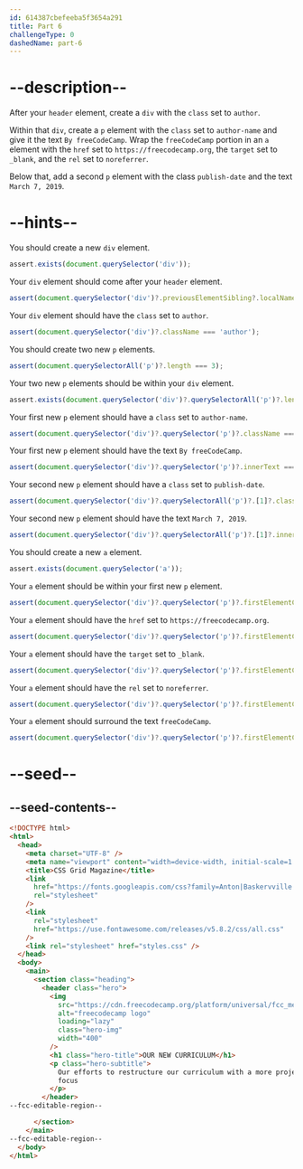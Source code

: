 ```yaml
---
id: 614387cbefeeba5f3654a291
title: Part 6
challengeType: 0
dashedName: part-6
---
```


# --description--

After your `header` element, create a `div` with the `class` set to `author`.

Within that `div`, create a `p` element with the `class` set to `author-name` and give it the text `By freeCodeCamp`. Wrap the `freeCodeCamp` portion in an `a` element with the `href` set to `https://freecodecamp.org`, the `target` set to `_blank`, and the `rel` set to `noreferrer`.

Below that, add a second `p` element with the class `publish-date` and the text `March 7, 2019`.

# --hints--

You should create a new `div` element.

```js
assert.exists(document.querySelector('div'));
```

Your `div` element should come after your `header` element.

```js
assert(document.querySelector('div')?.previousElementSibling?.localName === 'header');
```

Your `div` element should have the `class` set to `author`.

```js
assert(document.querySelector('div')?.className === 'author');
```

You should create two new `p` elements.

```js
assert(document.querySelectorAll('p')?.length === 3);
```

Your two new `p` elements should be within your `div` element.

```js
assert.exists(document.querySelector('div')?.querySelectorAll('p')?.length === 2);
```

Your first new `p` element should have a `class` set to `author-name`.

```js
assert(document.querySelector('div')?.querySelector('p')?.className === 'author-name');
```

Your first new `p` element should have the text `By freeCodeCamp`.

```js
assert(document.querySelector('div')?.querySelector('p')?.innerText === 'By freeCodeCamp');
```

Your second new `p` element should have a `class` set to `publish-date`.

```js
assert(document.querySelector('div')?.querySelectorAll('p')?.[1]?.className === 'publish-date');
```

Your second new `p` element should have the text `March 7, 2019`.

```js
assert(document.querySelector('div')?.querySelectorAll('p')?.[1]?.innerText === 'March 7, 2019');
```

You should create a new `a` element.

```js
assert.exists(document.querySelector('a'));
```

Your `a` element should be within your first new `p` element.

```js
assert(document.querySelector('div')?.querySelector('p')?.firstElementChild?.localName === 'a');
```

Your `a` element should have the `href` set to `https://freecodecamp.org`.

```js
assert(document.querySelector('div')?.querySelector('p')?.firstElementChild?.getAttribute('href') === 'https://freecodecamp.org');
```

Your `a` element should have the `target` set to `_blank`.

```js
assert(document.querySelector('div')?.querySelector('p')?.firstElementChild?.getAttribute('target') === '_blank');
```

Your `a` element should have the `rel` set to `noreferrer`.

```js
assert(document.querySelector('div')?.querySelector('p')?.firstElementChild?.getAttribute('rel') === 'noreferrer');
```

Your `a` element should surround the text `freeCodeCamp`.

```js
assert(document.querySelector('div')?.querySelector('p')?.firstElementChild?.textContent === 'freeCodeCamp');
```

# --seed--

## --seed-contents--

```html
<!DOCTYPE html>
<html>
  <head>
    <meta charset="UTF-8" />
    <meta name="viewport" content="width=device-width, initial-scale=1.0" />
    <title>CSS Grid Magazine</title>
    <link
      href="https://fonts.googleapis.com/css?family=Anton|Baskervville|Raleway&display=swap"
      rel="stylesheet"
    />
    <link
      rel="stylesheet"
      href="https://use.fontawesome.com/releases/v5.8.2/css/all.css"
    />
    <link rel="stylesheet" href="styles.css" />
  </head>
  <body>
    <main>
      <section class="heading">
        <header class="hero">
          <img
            src="https://cdn.freecodecamp.org/platform/universal/fcc_meta_1920X1080-indigo.png"
            alt="freecodecamp logo"
            loading="lazy"
            class="hero-img"
            width="400"
          />
          <h1 class="hero-title">OUR NEW CURRICULUM</h1>
          <p class="hero-subtitle">
            Our efforts to restructure our curriculum with a more project-based
            focus
          </p>
        </header>
--fcc-editable-region--

      </section>
    </main>
--fcc-editable-region--
  </body>
</html>
```

```css

```
